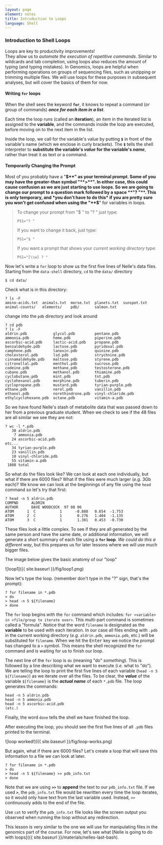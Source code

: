 ```yaml
---
layout: page
element: notes
title: Introduction to Loops
language: Shell
---
```


### Introduction to Shell Loops

Loops are key to productivity improvements!  
They allow us to *automate the execution of repetitive commands*. 
Similar to wildcards and tab completion, using loops also reduces 
the amount of typing (and typing mistakes). 
In Genomics, loops are helpful when performing operations on 
groups of sequencing files, such as unzipping or trimming multiple
files. We will use loops for these purposes in subsequent analyses, but 
will cover the basics of them for now.

#### Writing **`for`** loops

When the shell sees the keyword **`for`**, it knows to repeat a command 
(or group of commands) ***once for each item in a list***. 

Each time the loop runs (called an **iteration**), an item in the 
iterated list is assigned to the **variable**, and 
the commands inside the loop are executed, before moving on to the 
next item in the list. 

Inside the loop, we call for 
the variable's value by putting **`$`** in front of the variable's name
(which we enclose in curly brackets). The **`$`** 
tells the shell interpreter to **substitute the variable's *value* for
the variable's *name***, 
rather than treat it as text or a command.


#### Temporarily Changing the Prompt

Most of you probably have a "**$**" as your terminal prompt. Some of you 
may have the greater-than symbol "**>**". In either case, this could cause 
confusion as we are just starting to use loops. So we are going to 
change our prompt to a question mark followed by a space **"? "**. This is 
only temporary, and *you 
don't have to do this* if you are pretty sure you won't get confused
when using the "**$**" for variables in loops.

> To change your prompt from "$ " to "? " just type:
> 
> `PS1="? "`
> 
> If you want to change it back, just type:
> 
> `PS1="$ "`
>
> If you want a prompt that shows your *current working directory* type: 
> 
> `PS1="[\\w] ? "`

<!-- note the above line shows as "[\\w] ? " when rendered -->

Now let's write a `for` loop to show us the first five lines of 
Nelle's data files. 
Starting from the `data-shell` directory, `cd` to the `data/` directory

`$ cd data/`

Check what is in this directory:
```
? ls -F
amino-acids.txt  animals.txt  morse.txt  planets.txt  sunspot.txt
animal-counts/   elements/    pdb/       salmon.txt
```
change into the `pdb` directory and look around

```
? cd pdb
? ls -F
aldrin.pdb            glycol.pdb         pentane.pdb
ammonia.pdb           heme.pdb           piperine.pdb
ascorbic-acid.pdb     lactic-acid.pdb    propane.pdb
benzaldehyde.pdb      lactose.pdb        pyridoxal.pdb
camphene.pdb          lanoxin.pdb        quinine.pdb
cholesterol.pdb       lsd.pdb            strychnine.pdb
cinnamaldehyde.pdb    maltose.pdb        styrene.pdb
citronellal.pdb       menthol.pdb        sucrose.pdb
codeine.pdb           methane.pdb        testosterone.pdb
cubane.pdb            methanol.pdb       thiamine.pdb
cyclobutane.pdb       mint.pdb           tnt.pdb
cyclohexanol.pdb      morphine.pdb       tuberin.pdb
cyclopropane.pdb      mustard.pdb        tyrian-purple.pdb
ethane.pdb            nerol.pdb          vanillin.pdb
ethanol.pdb           norethindrone.pdb  vinyl-chloride.pdb
ethylcyclohexane.pdb  octane.pdb         vitamin-a.pdb
```
So we have found Nelle's stash of metabolite data that was passed 
down to her from a previous graduate student. When we check to 
see if the 48 files are all similar we see they are not:

```
? wc -l *.pdb
   30 aldrin.pdb
    7 ammonia.pdb
   24 ascorbic-acid.pdb
etc...
   34 tyrian-purple.pdb
   23 vanillin.pdb
   10 vinyl-chloride.pdb
   55 vitamin-a.pdb
 1808 total
```
So what do the files look like? We can look at each 
one individually, but what if there are 6000
files? What if the files were much larger (*e.g.* 3Gb each)? We 
know we can look at the beginnings of any file using the `head` 
command so let's try that first:

```
? head -n 5 aldrin.pdb
COMPND      ALDRIN
AUTHOR      DAVE WOODCOCK  97 08 06
ATOM      1  C           1      -0.888   0.654  -1.753
ATOM      2  C           1       0.276   1.404  -1.135
ATOM      3  C           1       1.381   0.453  -0.730
```
These files look a little complex. To see if they are all generated 
by the same person and have the same date, or additional 
information, we will generate a short summary 
of each file using a **`for` loop**. *We could do this a different way*, 
but this prepares us for later lessons where we will use much bigger files.  

The image below gives the basic anatomy of our "loop"

![loop1]({{ site.baseurl }}/fig/loop1.png)

Now let's type the loop. (remember don't type in the "?" sign, 
that's the prompt):

```
? for filename in *.pdb
> do
> head -n 5 ${filename}
> done
```

The `for` loop begins with the `for` command which includes: 
`for <variable> in <file/group to iterate over>`. This multi-part 
command is sometimes called a "formula". 
Notice that the word `filename` is designated 
as the **variable** to be used with each iteration. In our case all 
files ending with `.pdb` in the current working directory (*e.g.* `aldrin.pdb`, `ammonia.pdb`, etc.) 
will be substituted for `filename`. When we hit the <kbd>Enter</kbd> key
we notice the prompt has changed to a `>` symbol. This means the shell 
recognized the `for` command and is waiting for us to finish our loop.

The next line of the `for` loop is `do` 
(meaning "do" *something*). This is followed by a line describing 
what we want to execute (*i.e.* what to "do"). 
We are telling the loop to print the first 
five lines of each variable (`head -n 5 ${filename}`) as we iterate 
over all the files. To be clear, the ***value*** of the 
variable `$[filename}` is the ***actual name*** of each `*.pdb` file.
The loop generates the commands: 
```
head -n 5 aldrin.pdb
head -n 5 ammonia.pdb
head -n 5 ascorbic-acid.pdb
(etc.)
```
Finally, the word `done` tells the shell we have finished the loop.

After executing the loop, you should see the first five lines of 
all `.pdb` files printed to the terminal.
 
![loop worked!]({{ site.baseurl }}/fig/loop-works.png)

But again, what if there are 6000 files? Let's create a loop that 
will save this information to a file we can look at later.

~~~
? for filename in *.pdb
> do
> head -n 5 ${filename} >> pdb_info.txt
> done
~~~

Note that we are using **`>>`** to **append** the text to our `pdb_info.txt` file. 
If we used **`>`**, the `pdb_info.txt` file would be rewritten
every time the loop iterates, so it would only have text from the last 
variable used. Instead, `>>` continuously adds to the end of the file.

Use `cat` to verify the `pdb_info.txt` file looks like the screen output 
you observed when running the loop without any redirection. 

This lesson is very similar to the one we will use for manipulating files in 
the genomics part of the course. For now, let's see what 
[Nelle is going to do with loops]({{ site.baseurl }}/materials/nelles-last-bash).